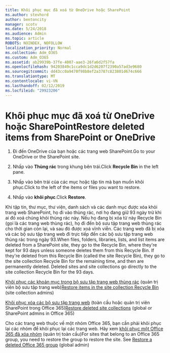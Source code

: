 ```yaml
---
title: Khôi phục mục đã xoá từ OneDrive hoặc SharePoint
ms.author: stevhord
author: bentoncity
manager: scotv
ms.date: 5/24/2018
ms.audience: Admin
ms.topic: article
ROBOTS: NOINDEX, NOFOLLOW
localization_priority: Normal
ms.collection: Adm_O365
ms.custom: Adm_O365
ms.assetid: ab29939b-37fe-4007-aae3-26fa6d2f57fa
ms.openlocfilehash: 94203849c1cca9dc1d2d6207f2390a57ad3e9680
ms.sourcegitcommit: dd43cc0a9470f98b8ef2a3787c823801d674c666
ms.translationtype: MT
ms.contentlocale: vi-VN
ms.lasthandoff: 02/12/2019
ms.locfileid: "29923206"
---
```

# <a name="restore-deleted-items-from-sharepoint-or-onedrive"></a><span data-ttu-id="a866d-102">Khôi phục mục đã xoá từ OneDrive hoặc SharePoint</span><span class="sxs-lookup"><span data-stu-id="a866d-102">Restore deleted items from SharePoint or OneDrive</span></span>

1. <span data-ttu-id="a866d-103">Đi đến OneDrive của bạn hoặc các trang web SharePoint.</span><span class="sxs-lookup"><span data-stu-id="a866d-103">Go to your OneDrive or the SharePoint site.</span></span>
    
2. <span data-ttu-id="a866d-104">Nhấp vào **Thùng rác** trong khung bên trái.</span><span class="sxs-lookup"><span data-stu-id="a866d-104">Click **Recycle Bin** in the left pane.</span></span> 
    
3. <span data-ttu-id="a866d-105">Nhấp vào bên trái của các mục hoặc tập tin mà bạn muốn khôi phục.</span><span class="sxs-lookup"><span data-stu-id="a866d-105">Click to the left of the items or files you want to restore.</span></span>
    
4. <span data-ttu-id="a866d-106">Nhấp vào **khôi phục**.</span><span class="sxs-lookup"><span data-stu-id="a866d-106">Click **Restore**.</span></span> 
    
<span data-ttu-id="a866d-p101">Khi tập tin, thư mục, thư viện, danh sách và các danh mục được xóa khỏi trang web SharePoint, họ đi vào thùng rác, nơi họ đang giữ 93 ngày trừ khi ai đó xoá chúng khỏi thùng rác này. Nếu họ đang bị xóa từ này Recycle Bin (gọi là các trang web thùng rác), họ đi đến bộ sưu tập trang web thùng rác cho thời gian còn lại, và sau đó được xoá vĩnh viễn. Các trang web đã bị xóa và các bộ sưu tập trang web đi trực tiếp đến các bộ sưu tập trang web thùng rác trong ngày 93.</span><span class="sxs-lookup"><span data-stu-id="a866d-p101">When files, folders, libraries, lists, and list items are deleted from a SharePoint site, they go to the Recycle Bin, where they're kept for 93 days unless someone deletes them from this Recycle Bin. If they're deleted from this Recycle Bin (called the site Recycle Bin), they go to the site collection Recycle Bin for the remaining time, and then are permanently deleted. Deleted sites and site collections go directly to the site collection Recycle Bin for the 93 days.</span></span>
  
<span data-ttu-id="a866d-110">[Khôi phục các khoản mục trong bộ sưu tập trang web thùng rác](https://go.microsoft.com/fwlink/?linkid=867800) (quản trị viên bộ sưu tập trang web)</span><span class="sxs-lookup"><span data-stu-id="a866d-110">[Restore items in the site collection Recycle Bin](https://go.microsoft.com/fwlink/?linkid=867800) (site collection admins)</span></span> 
  
<span data-ttu-id="a866d-111">[Khôi phục xóa các bộ sưu tập trang web](https://go.microsoft.com/fwlink/?linkid=867660) (toàn cầu hoặc quản trị viên SharePoint trong Office 365)</span><span class="sxs-lookup"><span data-stu-id="a866d-111">[Restore deleted site collections](https://go.microsoft.com/fwlink/?linkid=867660) (global or SharePoint admins in Office 365)</span></span> 
  
<span data-ttu-id="a866d-p102">Cho các trang web thuộc về một nhóm Office 365, bạn cần phải khôi phục lại các nhóm để khôi phục lại các trang web. Hãy xem [khôi phục một Office 365 đã xóa nhóm](https://go.microsoft.com/fwlink/?linkid=867802) (quản trị toàn cầu)</span><span class="sxs-lookup"><span data-stu-id="a866d-p102">For sites that belong to an Office 365 group, you need to restore the group to restore the site. See [Restore a deleted Office 365 group](https://go.microsoft.com/fwlink/?linkid=867802) (global admin)</span></span> 
  

